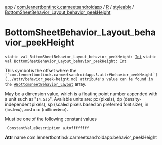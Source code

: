 [app](../../../index.md) / [com.lennertbontinck.carmeetsandroidapp](../../index.md) / [R](../index.md) / [styleable](index.md) / [BottomSheetBehavior_Layout_behavior_peekHeight](./-bottom-sheet-behavior_-layout_behavior_peek-height.md)

# BottomSheetBehavior_Layout_behavior_peekHeight

`static val BottomSheetBehavior_Layout_behavior_peekHeight: `[`Int`](https://kotlinlang.org/api/latest/jvm/stdlib/kotlin/-int/index.html)
`static val BottomSheetBehavior_Layout_behavior_peekHeight: `[`Int`](https://kotlinlang.org/api/latest/jvm/stdlib/kotlin/-int/index.html)

This symbol is the offset where the ``[`com.lennertbontinck.carmeetsandroidapp.R.attr#behavior_peekHeight`](../attr/behavior_peek-height.md) attribute's value can be found in the ``[`#BottomSheetBehavior_Layout`](-bottom-sheet-behavior_-layout.md) array.

May be a dimension value, which is a floating point number appended with a unit such as "`14.5sp`". Available units are: px (pixels), dp (density-independent pixels), sp (scaled pixels based on preferred font size), in (inches), and mm (millimeters).

Must be one of the following constant values.

     ConstantValueDescription autoffffffff

**Attr**
name com.lennertbontinck.carmeetsandroidapp:behavior_peekHeight

